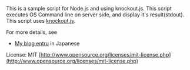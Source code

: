 This is a sample script for Node.js and using knockout.js. This script executes OS Command line on server side, and display it's result(stdout).                                             
This script uses [knockout.js](http://knockoutjs.com/).

For more details, see

 * [My blog entru](http://techblog.hilife-jp.info/2012/01/nodejs-knockoutjs-oscloudfoundry.html) in Japanese
 
 License: MIT [http://www.opensource.org/licenses/mit-license.php](http://www.opensource.org/licenses/mit-license.php)